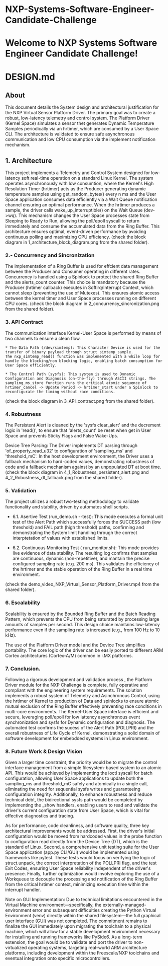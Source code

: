 # NXP-Systems-Software-Engineer-Candidate-Challenge
# Welcome to NXP Systems Software Engineer Candidate Challenge!

# DESIGN.md

## About
This document details the System design and architectural justification for the NXP Virtual Sensor Platform Driver. The primary goal was to create a robust, low-latency telemetry and control system. The Platform Driver (Kernel Space) simulates a sensor thet generates Dynamic Temperature Samples periodically via an hrtimer, which are consumed by a User Space CLI. The architecture is validated to ensure safe asynchronous communication and low CPU consumption via the implement notification mechanism.


## 1. Architecture

This project implements a Telemetry and Control System designed for low-latency soft real-time operation on a standard Linux Kernel. The system operates asynchronously with low consumtion, where the Kernel's High Resolution Timer (hrtimer) acts as the Producer generating dynamic temperature samples using get_random_bytes() every n ms and the User Space application consumes data efficiently via a Wait Queue notification channel ensuring an optimal performance. When the hrtimer produces a sample, the driver calls wake_up_interruptible() on the Wait Queue (dev->wq). This mechanism changes the User Space processes state from Sleeping to Ready to Run, allowing the poll/epoll syscall to return immediately and consume the accumulated data from the Ring Buffer. This architecture ensures optimal, event-driven performance by avoiding continuous polling and maximizing CPU efficiency. (check the block diagram in 1_architecture_block_diagram.png from the shared folder).

 
### 2.- Concurrency and Sincronization

The implementation of a Ring Buffer is used for effcient data management between the Producer and Consumer operating in different rates. Concurrency is handled using a Spinlock to protect the shared Ring Buffer and the alerts_count counter. This choice is mandatory because the Producer (hrtimer callback) executes in Softirq/Interrupt Context, which cannot sleep (preventing the use of Mutexes). This ensures atomic access between the kernel timer and User Space processes running on different CPU cores. (check the block diagram in 2_concurrency_sincronization.png from the shared folder).


### 3. API Contract

The communication interface Kernel-User Space is performed by means of two channels to ensure a clean flow.

    * The Data Path (/dev/simtemp): This Character Device is used for the transfer of binary payload through struct simtemp_sample.
    The nxp_simtemp_read() function was implemented with a while loop for handle the blocking/non blocking logic, enabling batch consumption for User Space efficiently.

    * The Control Path (sysfs): This system is used to Dynamic Configuration and Diagnosis (on-the-fly) through ASCII strings. The sampling_ms_store function runs the critical atomic sequence of hrtimer_cancel -> Update Period -> hrtimer_start under a Spinlock to reconfigurate the timing without race conditions.

(check the block diagram in 3_API_contract.png from the shared folder).


### 4. Robustness

The Persistent Alert is cleaned by the 'sysfs clear_alert' and the decrement logic in 'read()', to ensure that 'alerts_count' be reset when get in User Space and prevents Sticky Flags and False Wake-Ups. 

Device Tree Parsing: The Driver implements DT parsing through 'of_property_read_u32' to configuration of 'sampling_ms' and 'threshold_mC'. In the host development environment, the Driver uses a fallback mechanism  to hard-coded values, demonstrating robustness of code and a fallback mechanism against by an unpopulated DT at boot time.
(check the block diagram in 4_1_Robustness_persistent_alert.png and 4_2_Robustness_dt_fallback.png from the shared folder).


### 5. Validation

The project utilizes a robust two-testing methodology to validate functionality and stability, driven by automates shell scripts.

* 6.1. Asertive Test (run_demo.sh --test): This mode executes a formal unit test of the Alert Path which successfully forces the SUCCESS path (low threshold) and FAIL path (high threshold) paths, confirming and demonstrating the System limit handling through the correct interptetation of values with established limits. 

* 6.2. Continuous Monitoring Test ( run_monitor.sh): This mode provides live evidence of data stability. The resulting log confirms that samples are continuous, dynamic (non-repetitive), and mantain the precise configured sampling rate (e.g. 200 ms). This validates the efficiency of the hrtimer and the stable operation of the Ring Buffer in a real time environment.

(check the demo_video_NXP_Virtual_Sensor_Platform_Driver.mp4 from the shared folder).


### 6. Escalability

Scalability is ensured by the Bounded Ring Buffer and the Batch Reading Pattern, which prevents the CPU from being saturated by processing large amounts of samples per second. This design choice maintains low-latency performance even if the sampling rate is increased (e.g., from 100 Hz to 10 kHz).

The use of the Platform Driver model and the Device Tree simplifies portability. The core logic of the driver can be easily ported to different ARM Cortex architectures (Cortex-A/M) common in i.MX platforms.


### 7. Conclusion.

Following a rigorous development and validation process , the Platform Driver module for the NXP Challenge is complete, fully operative and compliant with the engineering system requirements. The solution implements a robust system of Telemetry and Asinchronous Control, using the hrtimer of Kernel to production of Data and spinlocks to ensure atomic mutual exclusion of the Ring Buffer effectively preventing race conditions in multi-core environments. The Kernel-User Space interface is efficient and secure, leveraging poll/epoll for low lattency asynchronous event synchronization and sysfs for Dynamic configuration and diagnosis. The automated test confirms the sucess of the Alert Path (POLLPRI) and the overall robustness of Life Cycle of Kernel, demonstrating a solid domain of software development for embebdded systems in Linux environment. 

### 8. Future Work & Design Vision

Given a larger time constraint, the priority would be to migrate the control interface management from a simple filesystem-based system to an atomic API. This would be achieved by implementing the ioctl syscall for batch configuration, allowing User Space applications to update both the sampling_ms and threshold_mC safely and atomically in a single call, eliminating the need for sequential sysfs writes and guaranteeing configuration integrity. Additionally, to enhance robustness and reduce technical debt, the bidirectional sysfs path would be completed by implementing the _show handlers, enabling users to read and validate the driver's current configuration state from User Space, which is vital for effective diagnostics and tracing.

As for performance, code cleanliness, and software quality, three key architectural improvements would be addressed. First, the driver's initial configuration would be moved from hardcoded values in the probe function to configuration read directly from the Device Tree (DT), which is the standard of Linux. Second, a comprehensive unit testing suite for the User Space application (app.py CLI/GUI) would be implemented using frameworks like pytest. These tests would focus on verifying the logic of struct.unpack, the correct interpretation of the POLLPRI flag, and the test Exit Codes, ensuring User Space reliability independent of the driver's presence. Finally, further optimization would involve exploring the use of a Workqueue to decouple the processing and notification of the Ring Buffer from the critical hrtimer context, minimizing execution time within the interrupt handler.

Note on GUI Implementation: Due to technical limitations encountered in the Virtual Machine environment—specifically, the externally-managed-environment error and subsequent difficulties creating the Python Virtual Environment (venv) directly within the shared filesystem—the full graphical user interface (GUI) was not completed. The commitment remains to finalize the GUI immediately upon migrating the toolchain to a physical machine, which will allow for a stable development environment necessary for installing and running frameworks like PySide6. As a long-term extension, the goal would be to validate and port the driver to non-virtualized operating systems, targeting real-world ARM architecture platforms, including development within the Freescale/NXP toolchains and eventual integration onto specific microcontrollers.